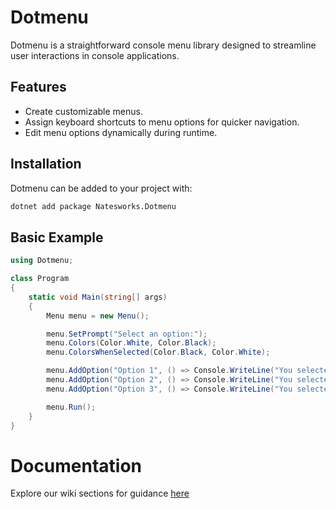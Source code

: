 # Dotmenu

Dotmenu is a straightforward console menu library designed to streamline user interactions in console applications.

## Features

- Create customizable menus.
- Assign keyboard shortcuts to menu options for quicker navigation.
- Edit menu options dynamically during runtime.

## Installation

Dotmenu can be added to your project with:

```bash
dotnet add package Natesworks.Dotmenu
```

## Basic Example

```cs
using Dotmenu;

class Program
{
    static void Main(string[] args)
    {
        Menu menu = new Menu();

        menu.SetPrompt("Select an option:");
        menu.Colors(Color.White, Color.Black);
        menu.ColorsWhenSelected(Color.Black, Color.White);

        menu.AddOption("Option 1", () => Console.WriteLine("You selected Option 1"));
        menu.AddOption("Option 2", () => Console.WriteLine("You selected Option 2"));
        menu.AddOption("Option 3", () => Console.WriteLine("You selected Option 3"));

        menu.Run();
    }
}
```

# Documentation

Explore our wiki sections for guidance [here](https://github.com/dotmenu/dotmenu)
